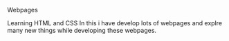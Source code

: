 Webpages

Learning HTML and CSS
In this i have develop lots of webpages and explre many new things while developing these webpages.  
